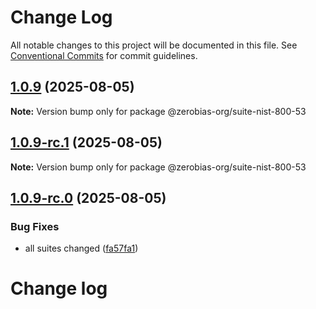 # Change Log

All notable changes to this project will be documented in this file.
See [Conventional Commits](https://conventionalcommits.org) for commit guidelines.

## [1.0.9](https://github.com/zerobias-org/suite/compare/@zerobias-org/suite-nist-800-53@1.0.9-rc.1...@zerobias-org/suite-nist-800-53@1.0.9) (2025-08-05)

**Note:** Version bump only for package @zerobias-org/suite-nist-800-53





## [1.0.9-rc.1](https://github.com/zerobias-org/suite/compare/@zerobias-org/suite-nist-800-53@1.0.9-rc.0...@zerobias-org/suite-nist-800-53@1.0.9-rc.1) (2025-08-05)

**Note:** Version bump only for package @zerobias-org/suite-nist-800-53





## [1.0.9-rc.0](https://github.com/zerobias-org/suite/compare/@zerobias-org/suite-nist-800-53@1.0.8...@zerobias-org/suite-nist-800-53@1.0.9-rc.0) (2025-08-05)


### Bug Fixes

* all suites changed ([fa57fa1](https://github.com/zerobias-org/suite/commit/fa57fa1af7628003297df46b2d7740fe95bd2666))





# Change log
